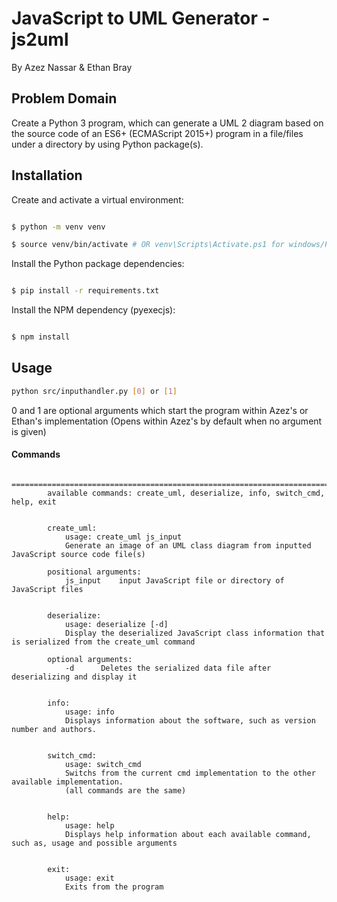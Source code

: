 # JavaScript to UML Generator - js2uml

By Azez Nassar & Ethan Bray

## Problem Domain
Create a Python 3 program, which can generate a UML 2 diagram based on the source code of an ES6+ (ECMAScript  2015+) program  in  a  file/files  under  a  directory  by  using  Python  package(s).

## Installation

Create and activate a virtual environment:


```sh

$ python -m venv venv

$ source venv/bin/activate # OR venv\Scripts\Activate.ps1 for windows/PS

```


Install the Python package dependencies:

```sh

$ pip install -r requirements.txt

```

Install the NPM dependency (pyexecjs):

```sh

$ npm install

```

## Usage

```sh
python src/inputhandler.py [0] or [1]
```
0 and 1 are optional arguments which start the program within Azez's or Ethan's implementation (Opens within Azez's by default when no argument is given)

#### Commands

            =========================================================================
            available commands: create_uml, deserialize, info, switch_cmd, help, exit


            create_uml:
                usage: create_uml js_input
                Generate an image of an UML class diagram from inputted JavaScript source code file(s)

            positional arguments:
                js_input	input JavaScript file or directory of JavaScript files


            deserialize:
                usage: deserialize [-d]
                Display the deserialized JavaScript class information that is serialized from the create_uml command

            optional arguments:
                -d		Deletes the serialized data file after deserializing and display it


            info:
                usage: info
                Displays information about the software, such as version number and authors.


            switch_cmd:
                usage: switch_cmd
                Switchs from the current cmd implementation to the other available implementation.
                (all commands are the same)


            help:
                usage: help
                Displays help information about each available command, such as, usage and possible arguments


            exit:
                usage: exit
                Exits from the program 




